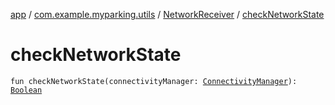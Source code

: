 [app](../../index.md) / [com.example.myparking.utils](../index.md) / [NetworkReceiver](index.md) / [checkNetworkState](./check-network-state.md)

# checkNetworkState

`fun checkNetworkState(connectivityManager: `[`ConnectivityManager`](https://developer.android.com/reference/android/net/ConnectivityManager.html)`): `[`Boolean`](https://kotlinlang.org/api/latest/jvm/stdlib/kotlin/-boolean/index.html)